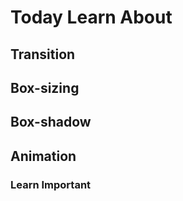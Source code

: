 # Today Learn About

## Transition

## Box-sizing

## Box-shadow

## Animation

### Learn Important
